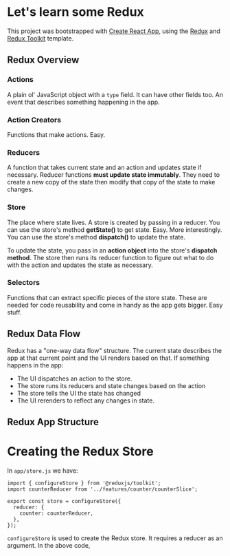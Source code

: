 # Let's learn some Redux

This project was bootstrapped with [Create React App](https://github.com/facebook/create-react-app), using the [Redux](https://redux.js.org/) and [Redux Toolkit](https://redux-toolkit.js.org/) template.

## Redux Overview

### Actions 
A plain ol' JavaScript object with a `type` field. It can have other fields too.
An event that describes something happening in the app. 

### Action Creators
Functions that make actions. Easy.

### Reducers
A function that takes current state and an action and updates state if necessary.
Reducer functions **must update state immutably**. They need to create a new copy of the state then modify that copy of the state to make changes. 

### Store
The place where state lives. A store is created by passing in a reducer. 
You can use the store's method **getState()** to get state. Easy.
More interestingly. You can use the store's method **dispatch()** to update the state.

To update the state, you pass in an **action object** into the store's **dispatch method**. The store then runs its reducer function to figure out what to do with the action and updates the state as necessary.

### Selectors 
Functions that can extract specific pieces of the store state. 
These are needed for code reusability and come in handy as the app gets bigger. Easy stuff.

## Redux Data Flow

Redux has a "one-way data flow" structure. The current state describes the app at that current point and the UI renders based on that.
If something happens in the app:
  * The UI dispatches an action to the store.
  * The store runs its reducers and state changes based on the action
  * The store tells the UI the state has changed 
  * The UI rerenders to reflect any changes in state.

## Redux App Structure

# Creating the Redux Store

In `app/store.js` we have: 

```
import { configureStore } from '@reduxjs/toolkit';
import counterReducer from '../features/counter/counterSlice';

export const store = configureStore({
  reducer: {
    counter: counterReducer,
  },
});
```

`configureStore` is used to create the Redux store. It requires a reducer as an argument. 
In the above code,


  
 
